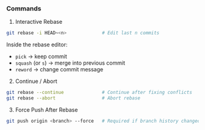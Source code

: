

### Commands
1. Interactive Rebase
```bash
git rebase -i HEAD~<n>             # Edit last n commits
```
Inside the rebase editor:

- `pick` → keep commit
- `squash` (or `s`) → merge into previous commit
- `reword` → change commit message
2. Continue / Abort
```bash
git rebase --continue              # Continue after fixing conflicts
git rebase --abort                 # Abort rebase
```
3. Force Push After Rebase
```bash
git push origin <branch> --force   # Required if branch history changed
```